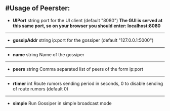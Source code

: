 #Usage of Peerster:
---
- **UIPort** string
    port for the UI client (default "8080")
    **The GUI is served at this same port, so on your browser you should enter: localhost:8080**
---
- **gossipAddr** string
	ip:port for the gossiper (default "127.0.0.1:5000")
---
- **name** string
	Name of the gossiper
---
- **peers** string
	Comma separated list of peers of the form ip:port
---
- **rtimer** int
	Route rumors sending period in seconds, 0 to disable sending of route rumors (default 0)
---
- **simple**
	Run Gossiper in simple broadcast mode